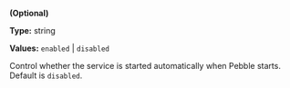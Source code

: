 **(Optional)**

**Type:** string

**Values:** `enabled` | `disabled`

Control whether the service is started automatically when
Pebble starts. Default is `disabled`.